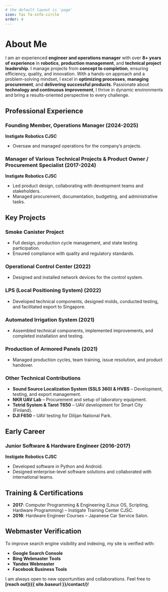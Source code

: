 ```yaml
---
# the default layout is 'page'
icon: fas fa-info-circle
order: 4
---
```


# About Me  

I am an experienced **engineer and operations manager** with over **8+ years of experience** in **robotics**, **production management**, and **technical project leadership**. I manage projects from **concept to completion**, ensuring efficiency, quality, and innovation. With a hands-on approach and a problem-solving mindset, I excel in **optimizing processes**, **managing procurement**, and **delivering successful products**. Passionate about **technology and continuous improvement**, I thrive in dynamic environments and bring a results-oriented perspective to every challenge.  

## Professional Experience  

### Founding Member, Operations Manager (2024-2025)  
**Instigate Robotics CJSC**  
- Oversaw and managed operations for the company’s projects.  

### Manager of Various Technical Projects & Product Owner / Procurement Specialist (2017-2024)  
**Instigate Robotics CJSC**  
- Led product design, collaborating with development teams and stakeholders.  
- Managed procurement, documentation, budgeting, and administrative tasks.  

## Key Projects  

### Smoke Canister Project  
- Full design, production cycle management, and state testing participation.  
- Ensured compliance with quality and regulatory standards.  

### Operational Control Center (2022)  
- Designed and installed network devices for the control system.  

### LPS (Local Positioning System) (2022)  
- Developed technical components, designed molds, conducted testing, and facilitated export to Singapore.  

### Automated Irrigation System (2021)  
- Assembled technical components, implemented improvements, and completed installation and testing.  

### Production of Armored Panels (2021)  
- Managed production cycles, team training, issue resolution, and product handover.  

### Other Technical Contributions  
- **Sound Source Localization System (SSLS 360) & HVBS** – Development, testing, and export management.  
- **NKR UAV Lab** – Procurement and setup of laboratory equipment.  
- **Tetrid System & Tarot T650** – UAV development for Smart City (Finland).  
- **DJI F650** – UAV testing for Dilijan National Park.  

## Early Career  

### Junior Software & Hardware Engineer (2016-2017)  
**Instigate Robotics CJSC**  
- Developed software in Python and Android.  
- Designed enterprise-level software solutions and collaborated with international teams.  

## Training & Certifications  
- **2017**: Computer Programming & Engineering (Linux OS, Scripting, Hardware Programming) – Instigate Training Center CJSC.  
- **2016**: Hardware Engineer Courses – Japanese Car Service Salon.

## Webmaster Verification  
To improve search engine visibility and indexing, my site is verified with:  
- **Google Search Console**  
- **Bing Webmaster Tools**  
- **Yandex Webmaster**  
- **Facebook Business Tools**  

I am always open to new opportunities and collaborations. Feel free to **[reach out]({{ site.baseurl }}/contact/)**!  

